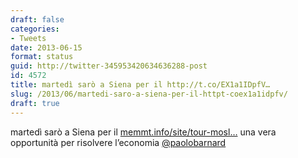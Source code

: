 ```yaml
---
draft: false
categories:
- Tweets
date: 2013-06-15
format: status
guid: http://twitter-345953420634636288-post
id: 4572
title: martedì sarò a Siena per il http://t.co/EX1a1IDpfV…
slug: /2013/06/martedi-saro-a-siena-per-il-httpt-coex1a1idpfv/
draft: true
---
```


martedì sarò a Siena per il [memmt.info/site/tour-mosl…](http://memmt.info/site/tour-mosler-barnard-giugno-2013/) una vera opportunità per risolvere l’economia [@paolobarnard](http://twitter.com/paolobarnard)